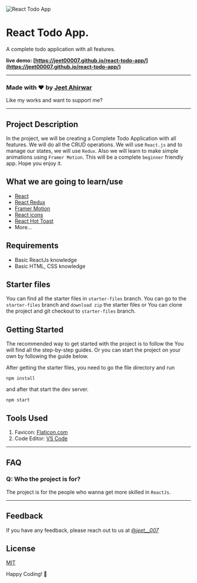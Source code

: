 ![React Todo App](https://user-images.githubusercontent.com/102626329/213927022-90ff940e-9c1b-474d-a71a-bda61f3eb972.png)

# React Todo App.

A complete todo application with all features.

**live demo: [https://jeet00007.github.io/react-todo-app/](https://jeet00007.github.io/react-todo-app/)**



---

### Made with ❤️ by [Jeet Ahirwar](https://www.instagram.com/_jeet__007_/)

Like my works and want to support me?

---

## Project Description

In the project, we will be creating a Complete Todo Application with all features. We will do all the CRUD operations. We will use `React.js` and to manage our states, we will use `Redux`. Also we will learn to make simple animations using `Framer Motion`. This will be a complete `beginner` friendly app. Hope you enjoy it.

## What we are going to learn/use

- [React](https://reactjs.org/)
- [React Redux](https://redux.js.org/)
- [Framer Motion](https://framer.com/motion/)
- [React icons](https://react-icons.netlify.com/)
- [React Hot Toast](https://react-hot-toast.com/)
- More...

## Requirements

- Basic ReactJs knowledge
- Basic HTML, CSS knowledge

## Starter files

You can find all the starter files in `starter-files` branch. You can go to the `starter-files` branch and `download zip` the starter files or You can clone the project and git checkout to `starter-files` branch.

## Getting Started

The recommended way to get started with the project is to follow the  You will find all the step-by-step guides. Or you can start the project on your own by following the guide below.

After getting the starter files, you need to go the file directory and run

```shell
npm install
```

and after that start the dev server.

```shell
npm start
```

## Tools Used

1. Favicon: [Flaticon.com](https://www.flaticon.com/)
1. Code Editor: [VS Code](https://code.visualstudio.com/)

---

## FAQ

### Q: Who the project is for?

The project is for the people who wanna get more skilled in `ReactJs`.

---

## Feedback

If you have any feedback, please reach out to us at [@_jeet__007_](https://www.instagram.com/_jeet__007_/)


## License

[MIT](https://choosealicense.com/licenses/mit/)

Happy Coding! 🚀
